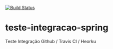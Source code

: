 [![Build Status](https://travis-ci.org/alansvieceli/teste-integracao-spring.svg?branch=master)](https://travis-ci.org/alansvieceli/teste-integracao-spring)

# teste-integracao-spring
Teste Integração Github / Travis CI / Heorku
